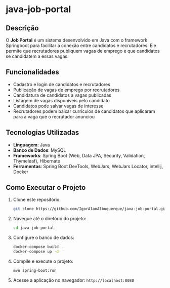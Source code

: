 # java-job-portal

## Descrição
O **Job Portal** é um sistema desenvolvido em Java com o framework Springboot para facilitar a conexão entre candidatos e recrutadores. Ele permite que recrutadores publiquem vagas de emprego e que candidatos se candidatem a essas vagas.

## Funcionalidades
- Cadastro e login de candidatos e recrutadores
- Publicação de vagas de emprego por recrutadores
- Candidatura de candidatos a vagas publicadas
- Listagem de vagas disponíveis pelo candidato
- Candidatos pode salvar vagas de interesse
- Recrutadores podem baixar currículos de candidatos que aplicaram para a vaga que o recrutador anunciou

## Tecnologias Utilizadas
- **Linguagem**: Java
- **Banco de Dados**: MySQL
- **Frameworks**: Spring Boot (Web, Data JPA, Security, Validation, Thymeleaf), Hibernate
- **Ferramentas**: Spring Boot DevTools, WebJars, WebJars Locator, intellij, Docker

## Como Executar o Projeto
1. Clone este repositório:
   ```bash
   git clone https://github.com/IgorAlanAlbuquerque/java-job-portal.git
   ```
2. Navegue até o diretório do projeto:
   ```bash
   cd java-job-portal
   ```
3. Configure o banco de dados:
   ```bash
   docker-compose build .
   docker-compose up -d
   ```
4. Compile e execute o projeto:
   ```bash
   mvn spring-boot:run
   ```
5. Acesse a aplicação no navegador: `http://localhost:8080`

